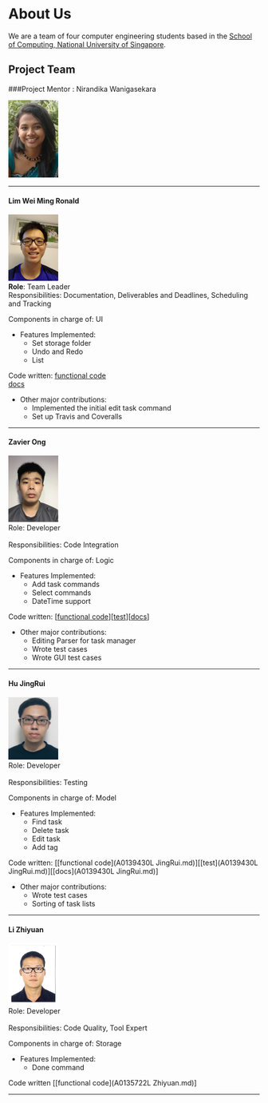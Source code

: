
# About Us

We are a team of four computer engineering students based in the [School of Computing, National University of Singapore](http://www.comp.nus.edu.sg).

## Project Team

###Project Mentor :  Nirandika Wanigasekara  

<img src="images/CIMG2539.JPG" width="100"><br>

-----

#### Lim Wei Ming Ronald

<img src = "images/20160829_233629(1).jpg" width="100"><br>
**Role**: Team Leader <br>
Responsibilities: Documentation, Deliverables and Deadlines, Scheduling and Tracking

Components in charge of: UI

* Features Implemented:<br>
	* Set storage folder<br>
	* Undo and Redo<br>
	* List

Code written: [functional code](/collated/main/A0147890U.md) <br>
[docs](/collated/docs/A0147890U.md)

* Other major contributions:<br>
	* Implemented the initial edit task command
	* Set up Travis and Coveralls
	
-----

#### Zavier Ong 
<img src = "images/IMG_5660.JPG" width="100"><br>
Role: Developer <br>  
Responsibilities: Code Integration

Components in charge of: Logic
* Features Implemented:<br>
	* Add task commands
	* Select commands
	* DateTime support

Code written: [[functional code](A0138993L.md)][[test](A0138993L.md)][[docs](A0138993L.md)]

* Other major contributions:<br>
	* Editing Parser for task manager
	* Wrote test cases
	* Wrote GUI test cases

-----

#### Hu JingRui
<img src = "images/jingrui.JPG" width="100"><br>
Role: Developer <br>  
Responsibilities: Testing

Components in charge of: Model
* Features Implemented:<br>
	* Find task
	* Delete task
	* Edit task
	* Add tag
	
Code written: [[functional code](A0139430L JingRui.md)][[test](A0139430L JingRui.md)][[docs](A0139430L JingRui.md)]

* Other major contributions:<br>
	* Wrote test cases
	* Sorting of task lists

-----

#### Li Zhiyuan
<img src = "images/scan0002.jpg" width="100"><br>
Role: Developer <br>  
Responsibilities: Code Quality, Tool Expert

Components in charge of: Storage
* Features Implemented:<br>
	* Done command
	
Code written [[functional code](A0135722L Zhiyuan.md)]
	
	
-----

